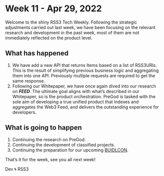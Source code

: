 # Week 11 - Apr 29, 2022

Welcome to the shiny RSS3 Tech Weekly. Following the strategic adjustments carried out last week, we have been focusing on the relevant research and development in the past week, most of them are not immediately reflected on the product level.

## What has happened

1. We have add a new API that returns Items based on a list of RSS3URIs. This is the result of simplifying previous business logic and aggregating them into one API. Previously multiple requests are required to get the same response.
2. Following our Whitepaper, we have once again dived into our research on ***FEED***. The ultimate goal aligns with what’s described in our Whitepaper, so is the product orchestration. PreGod is tasked with the sole aim of developing a true unified product that indexes and aggregates the Web3 Feed, and delivers the outstanding experience for developers.

## What is going to happen

1. Continuing the research on PreGod.
2. Continuing the development of classified projects.
3. Continuing the preparation for our upcoming [BUIDLCON](https://www.buidlcon.dev/).

That’s it for the week, see you all next week!

Dev 🌀 RSS3
